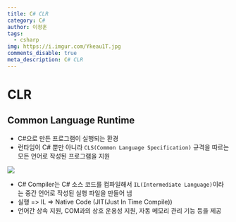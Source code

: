 ```yaml
---
title: C# CLR
category: C#
author: 이정훈
tags:
  - csharp
img: https://i.imgur.com/Ykeau1T.jpg
comments_disable: true
meta_description: C# CLR
---
```

# CLR 
## Common Language Runtime
- C#으로 만든 프로그램이 실행되는 환경
- 런타임이 C# 뿐만 아니라 `CLS(Common Language Specification)` 규격을 따르는 
  모든 언어로 작성된 프로그램을 지원

![](https://i.imgur.com/Ykeau1T.jpg)

- C# Compiler는 C# 소스 코드를 컴파일해서 `IL(Intermediate Language)`이라는 
  중간 언어로 작성된 실행 파일을 만들어 냄
- 실행 => IL => Native Code (JIT(Just In Time Compile)) 
- 언어간 상속 지원, COM과의 상호 운용성 지원, 자동 메모리 관리 기능 등을 제공